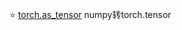 
⭐ [torch.as_tensor](https://github.com/wmhwmh521/reading-paper/blob/main/paper/VIT/code/readme.md)
numpy转torch.tensor

